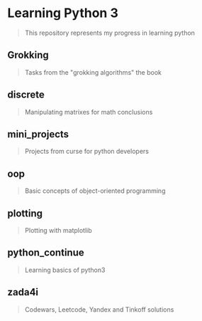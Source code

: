 # Learning Python 3
> This repository represents my progress in learning python
## Grokking
> Tasks from the "grokking algorithms" the book
## discrete
> Manipulating matrixes for math conclusions
## mini_projects
> Projects from curse for python developers
## oop
> Basic concepts of object-oriented programming
## plotting
> Plotting with matplotlib
## python_continue
> Learning basics of python3
## zada4i
> Codewars, Leetcode, Yandex and Tinkoff solutions
